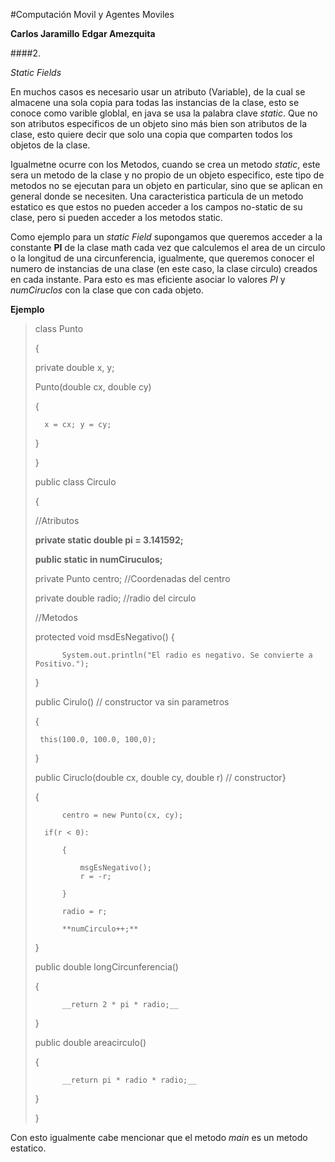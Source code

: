 #Computación Movil y Agentes Moviles

**Carlos Jaramillo**
**Edgar Amezquita**

####2.

*Static Fields*

En muchos casos es necesario usar un atributo (Variable), de la cual se almacene una sola copia para todas las instancias de la clase, esto se conoce como varible globlal, en java se usa la palabra clave *static*. Que no son atributos especificos de un objeto sino más bien son atributos de la clase, esto quiere decir que solo una copia que comparten todos los objetos de la clase.

Igualmetne ocurre con los Metodos, cuando se crea un metodo *static*, este sera un metodo de la clase y no propio de un objeto especifico, este tipo de metodos no se ejecutan para un objeto en particular, sino que se aplican en general donde se necesiten. Una caracteristica particula de un metodo estatico es que estos no pueden acceder a los campos no-static de su clase, pero si pueden acceder a los metodos static.

Como ejemplo para un *static Field* supongamos que queremos acceder a la constante **PI** de la clase math cada vez que calculemos el area de un circulo o la longitud de una circunferencia, igualmente, que queremos conocer el numero de instancias de una clase (en este caso, la clase circulo) creados en cada instante. Para esto es mas eficiente asociar lo valores *PI* y *numCiruclos* con la clase que con cada objeto.

**Ejemplo**

>class Punto
>
>{
>
>	private double x, y;
>
>	Punto(double cx, double cy)
>
>	{
>
>		x = cx; y = cy;
>
>	}
>
>}
>
>public class Circulo
>
>{
>
>	//Atributos
>
>	**private static double pi = 3.141592;**
>
>	**public static in numCiruculos;**
>
>	private Punto centro; //Coordenadas del centro
>
>	private double radio; //radio del circulo
>
>//Metodos
>
>   protected void msdEsNegativo()
>   {
>
>       	System.out.println("El radio es negativo. Se convierte a Positivo.");
>
>   }
>
>   public Cirulo() // constructor va sin parametros
>
>   {
>
>      this(100.0, 100.0, 100,0);
>
>   }
>
>   public Ciruclo(double cx, double cy, double r) // constructor}
>
>   {
>
>       	centro = new Punto(cx, cy);
>
>       if(r < 0):
>
>       	{
>
>       		msgEsNegativo();
>       		r = -r;
>
>       	}
>
>       	radio = r;
>
>       	**numCirculo++;**
>
>   }
>
>   public double longCircunferencia()
>
>   {
>
>       	__return 2 * pi * radio;__
>
>   }
>
>   public double areacirculo()
>
>   {
>
>       	__return pi * radio * radio;__
>
>   }
>
>}	
>

Con esto igualmente cabe mencionar que el metodo *main* es un metodo estatico.


